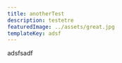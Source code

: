 ```yaml
---
title: anotherTest
description: testetre
featuredImage: ../assets/great.jpg
templateKey: adsf
---
```

adsfsadf